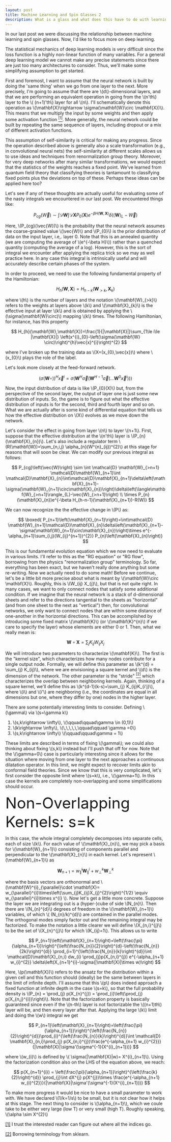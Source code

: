 ```yaml
---
layout: post
title: Machine Learning and Spin Glasses 2
description: What is a glass and what does this have to do with learning?
---
```


<script type="text/javascript" async
src="https://cdnjs.cloudflare.com/ajax/libs/mathjax/2.7.5/latest.js?config=TeX-MML-AM_CHTML">
</script>

In our last post we were discussing the relationship between machine learning and spin glasses.  Now, I'd like to focus more on deep learning.  

The statistical mechanics of deep learning models is very difficult since the loss function is a highly non-linear function of many variables.  For a general deep learning model we cannot make any precise statements since there are just too many architectures to consider.   Thus, we'll make some simplifying assumption to get started.  

<p id="return_note1">First and foremost, I want to assume that the neural network is built by doing the 'same thing' when we go from one layer to the next.  More precisely, I'm going to assume that there are \(d\)-dimensional layers, and that we are performing an equivalent operation in going from the \(n'th\) layer to the \( (n+1)'th\) layer for all \(n\).  I'll schematically denote this operation as \(\mathbf{X}\rightarrow \sigma(\mathbf{W}\circ \mathbf{X})\).  This means that we multiply the input by some weights and then apply some activation function <a href="#note1"><sup>[1]</sup></a>.  More generally, the neural network could be built by repeating the same sequence of layers, including dropout or a mix of different activation functions.</p>

<p> This assumption of self-similarity is critical for making any progress. Since the operation described above is generally also a scale transformation (e.g., in convolutional neural nets) the self-similarity at different scales allows us to use ideas and techniques from renormalization group theory.  Moreover, for very deep networks after many similar transformations, we would expect that the statistics of the weights reaches a fixed point.  We've learned from quantum field theory that classifying theories is tantamount to classifying fixed points plus the deviations on top of these.  Perhaps these ideas can be applied here too? </p>

<p> Let's see if any of these thoughts are actually useful for evaluating some of the nasty integrals we encountered in our last post.  We encountered things like:</p>  


$$
P_{cg}(\vec{W})\sim \int \mathcal{D} \mathbf{W}\int \mathcal{D}\mathbf{X} P_{0}(\mathbf{X}) e^{-\beta H(\mathbf{W},\mathbf{X})}\delta\left(\langle \mathbf{W}\rangle_{L} - \vec{W}\right)
$$

<p>Here, \(P_{cg}(\vec{W})\) is the probability that the neural network assumes the coarse-grained value \(\vec{W}\) and \(P_{0}\) is the prior distribution of data on the input layer, i.e,. layer 0.  Note that this is an annealed quantity (we are computing the average of \(e^{-\beta H}\)) rather than a quenched quantity (computing the average of a log).  However, this is the sort of integral we encounter after applying the replica trick so we may as well practice here.  In any case this integral is intrinsically useful and will accurately describe certain phases of the system.  </p>

<p> In order to proceed, we need to use the following fundamental property of the Hamiltonian:</p>

$$
H_{h}(\mathbf{W},\mathbf{X}) = H_{h-k}(\mathbf{W}_{>k},\mathbf{X}_{k})
$$
<p> where \(h\) is the number of layers and the notation \(\mathbf{W}_{>k}\) refers to the weights at layers above \(k\) and \(\mathbf{X}_{k}\) is the effective input at layer \(k\) and is obtained by applying the \(\sigma(\mathbf{W}\circ)\) mapping \(k\) times.  The following Hamiltonian, for instance, has this property</p>

$$
H_{h}(\mathbf{W},\mathbf{X})=\frac{1}{|\mathbf{X}|}\sum_{1\le i\le |\mathbf{X}|} \left(x^{i}_{0}-\left(\sigma(\mathbf{W} \circ)\right)^{h}\vec{x}^{i}\right)^{2}
$$

<p> where I've broken up the training data as \(X=(x_{0},\vec{x})\) where \(x_{0}\) plays the role of the label. </p>

Let's look more closely at the feed-forward network.  

$$
\left(\sigma(\mathbf{W} \circ)\right)^{H}\vec{x}^{i} =\sigma\left(\mathbf{W}^{H}\vec{\sigma}(\mathbf{W}^{H-1} \vec{\sigma}(...\mathbf{W}^{0}\vec{x}^{i}))\right)
$$

<p>Now, the input distribution of data is like \(P_{0}(X)\) but, from the perspective of the second layer, the output of layer one is just some new distribution of inputs.  So, the game is to figure out what the effective distribution of inputs is for the second, third and fourth layer and so on.  What we are actually after is some kind of differential equation that tells us how the effective distribution on \(X\) evolves as we move down the network.  </p>

<p>Let's consider the effect in going from layer \(n\) to layer \(n+1\).  First, suppose that the effective distribution at the \(n'th\) layer is \(P_{n}(\mathbf{X}_{n})\).  Let's also include a regulator term \(R(\mathbf{W})=\sum_{n,i,j} \alpha_{n}(W^{n}_{ij})^{2}\) at this stage for reasons that will soon be clear.  We can modify our previous integral as follows: </p>


$$
P_{cg}\left(\vec{W}\right) \sim \int \mathcal{D} \mathbf{W}_{>n+1} \mathcal{D}\mathbf{W}_{n+1}\int \mathcal{D}\mathbf{X}_{n}\int\mathcal{D}\mathbf{X}_{n+1}\delta\left(\mathbf{X}_{n+1}-\sigma(\mathbf{W}_{n+1}\circ\mathbf{X}_{n})\right)\delta\left(\langle\mathbf{W}_{>n+1}\rangle_{L}-\vec{W}_{>n+1}\right) \\
\times P_{n}(\mathbf{X}_{n})e^{-\beta H_{h-n-1}(\mathbf{X}_{n+1})-R(W)}
$$

<p>We can now recognize the the effective change in \(P\) as: </p>

$$
\boxed{
P_{n+1}\left(\mathbf{X}_{n+1}\right)=\int\mathcal{D} \mathbf{W}_{n+1}\mathcal{D}\mathbf{X}_{n}\delta\left(\mathbf{X}_{n+1}-\sigma(\mathbf{W}_{n+1}\circ\mathbf{X}_{n})\right)\times e^{-\alpha_{n+1}\sum_{i,j}(W_{ij}^{n+1})^{2}} P_{n}\left(\mathbf{X}_{n}\right)}
$$


<p> This is our fundamental evolution equation which we now need to evaluate in various limits. I'll refer to this as the "RG equation" or "RG flow", borrowing from the physics "renormalization group" terminology.  So far, everything has been exact, but we haven't really done anything but some re-writing.  Now we actually need to do some math! Before we continue, let's be a little bit more precise about what is meant by \(\mathbf{W}\circ \mathbf{X}\).  Roughly, this is \(W_{ij} X_{j}\), but that is not quite right.  In many cases, we want to only connect nodes that satisfy some additional condition.  If we imagine that the neural network is a stack of d-dimensional sheets and refer to the directions tangential to the sheets as "horizontal" (and from one sheet to the next as "vertical") then, for convolutional networks, we only want to connect nodes that are within some distance of one-another in the horizontal directions.  This can be accomplished by introducing some fixed matrix \(\mathbf{K}\) (or \(\mathbf{K}^{n}\) if we care to specify the layer) whose elements are either 0 or 1.  Then, what we really mean is:</p>

$$
\mathbf{W}\circ \mathbf{X} = \sum_{j}K_{ij}W_{ij}X_{j}
$$

<p id="return_note2">We will introduce two parameters to characterize \(\mathbf{K}\).  The first is the "kernel size", which characterizes how many nodes contribute for a single output node.  Formally, we will define this parameter as \(k^{d} = \sum_{j} K_{ij}\), where we are envisioning a square kernel and \(d\) is the dimension of the network.  The other parameter is the "stride" <a href="#note2"><sup>[2]</sup></a> which characterizes the overlap between neighboring kernels.  Again, thinking of a square kernel, we'll define this as \(k^{d-1}(k-s)=\sum_{j} K_{ij}K_{i'j}\), where \(i\) and \(i'\) are neighboring (i.e., the coordinates are equal in all dimensions but one, where they differ by one) nodes in the higher layer.</p>

<p>There are some potentially interesting limits to consider.  Defining \(\gamma\) via \(s=\gamma k\) </p>

<ol>
  <li> \(s,k\rightarrow \infty\),       \(\qquad\qquad\gamma \in (0,1)\)</li>
  <li>\(k\rightarrow \infty\), \(\,\,\,\,\,\qquad\qquad \gamma =0\)</li>
  <li> \(s,k\rightarrow \infty\) \(\qquad\qquad\gamma = 1\) </li>
</ol>

<p> These limits are described in terms of fixing \(\gamma\); we could also thinking about fixing \(s,k\) instead but I'll push that off for now.  Note that the \(\gamma=0\) case is particularly interesting since it allows for the situation where moving from one layer to the next approaches a continuous dilatation operator.  In this limit, we might expect to recover limits akin to conformal field theories.  Since we know that this is very complicated, let's first consider the opposite limit where \(s=k\), i.e., \(\gamma=1\).  In this case the kernels are completely non-overlapping and some simplifications should occur.</p>

<div><font size=14pt>Non-Overlapping Kernels: s=k</font></div>

<p> In this case, the whole integral completely decomposes into separate cells, each of size \(k\).  For each value of \(\mathbf{X}_{n}\), we may pick a basis for \(\mathbf{W}_{n+1}\) consisting of components parallel and perpendicular to the \(\mathbf{X}_{n}\) in each kernel. Let's represent \(\mathbf{W}_{n+1}\) as</p>

$$
\mathbf{W}_{n+1} = w_{\parallel}^{i}\mathbf{W}^{i}_{\parallel}+w_{\perp}^{k}\mathbf{W}^{k}_{\perp}
$$
<p> where the basis vectors are orthonormal and \(\mathbf{W}^{i}_{\parallel}\cdot \mathbf{X}= w_{\parallel}^{i}\times\left(\sum_{j}K_{ij}X_{j}^{2}\right)^{1/2} \equiv w_{\parallel}^{i}\times x^{i} \).  Now let's get a little more concrete.  Suppose the layer we are integrating out is a (hyper-)cube of side \(N_{n}\).  Then there are \(N_{n}^{d}\) degrees of freedom in the \(\mathbf{W}_{n+1}\) variables, of which \( (N_{n}/k)^{d}\) are contained in the parallel modes.  The orthogonal modes simply factor out and the remaining integral may be factorized.  To make the notation a little clearer we will define \(X_{n,i}^{j}\) to be the set of \(X_{n}^{j}\) for which \(K_{ij}=1\). This allows us to write </p>

$$
P_{n+1}\left(\mathbf{X}_{n+1}\right)=\left(\frac{\pi}{\alpha_{n+1}}\right)^{\left(\frac{N_{n}}{2}\right)^{d}-\left(\frac{N_{n}}{2k}\right)^{d}} \prod_{i=1}^{\left(\frac{N_{n}}{k}\right)^{d}}\int \mathcal{D}\mathbf{X}_{n,i} dw_{i} \prod_{j}p(X_{n,i}^{j}) e^{-\alpha_{n+1} w_{i}^{2}} \delta\left(X_{n+1}^{i}-\sigma(|\mathbf{X}|\times w)\right)
$$

<p> Here, \(p(\mathbf{X})\) refers to the ansatz for the distribution within a given cell and this function should (ideally) be the same between layers in the limit of infinite depth.  I'll assume that this \(p\) does indeed approach a fixed function at infinite depth in the case \(s=k\), so that the full probability density is \(P_{n} = \prod_{j} p(X_{n}^{j}) = \prod_{i}\left(\prod_{j} p(X_{n,j}^{i})\right)\).  Note that the factorization property is basically guaranteed since even if the \(n-th\) layer is not factorizable the \((n+1)th\) layer will be, and then every layer after that.  Applying the large \(k\) limit and doing the \(w\) integral we get</p>

$$
P_{n+1}\left(\mathbf{X}_{n+1}\right)=\left(\frac{\pi}{\alpha_{n+1}}\right)^{\left(\frac{N_{n}}{2}\right)^{d}}\prod_{i}^{\left(\frac{N_{n}}{k}\right)^{d}}\int \mathcal{D} \mathbf{X}_{n,i}\prod_{j} p(X_{n,i}^{j})\frac{e^{-\alpha_{n+1} w_{i}^{2}}}{|\mathbf{X}|\sigma'(\sigma^{-1}(X^{i}_{n+1}))}
$$

<p> where \(w_{i}\) is defined by \( \sigma(|\mathbf{X}|w)= X^{i}_{n+1}\). Using the factorization condition also on the LHS of the equation above, we reach:</p>

$$
p(X_{n+1}^{i}) = \left(\frac{\pi}{\alpha_{n+1}}\right)^{\left(\frac{k}{2}\right)^{d}} \prod_{j}\int dX^{j} p(X^{j})\times \frac{e^{-\alpha_{n+1} w_{i}^{2}}}{|\mathbf{X}|\sigma'(\sigma^{-1}(X^{i}_{n+1}))}
$$

<p> To make more progress it would be nice to have a small parameter to work with.  We have declared \(1/k=1/s\) to be small, but it is not clear how it helps at this stage.  The next thing to consider is \(\alpha_{n+1}\), which we coule take to be either very large (low T) or very small (high T).  Roughly speaking, \(\alpha \sim X^{2}\) </p>

<p id="note1"><a href="#return_note1">[1]</a> I trust the interested reader can figure out where all the indices go.</p>

<p id="note2"><a href="#return_note2">[2]</a> Borrowing terminology from sklearn. </p>
